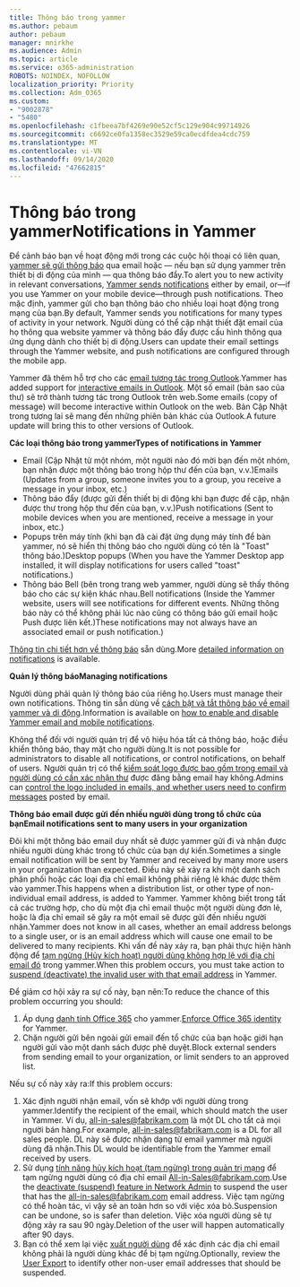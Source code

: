 ```yaml
---
title: Thông báo trong yammer
ms.author: pebaum
author: pebaum
manager: mnirkhe
ms.audience: Admin
ms.topic: article
ms.service: o365-administration
ROBOTS: NOINDEX, NOFOLLOW
localization_priority: Priority
ms.collection: Adm_O365
ms.custom:
- "9002878"
- "5480"
ms.openlocfilehash: c1fbeea7bf4269e90e52cf5c129e904c99714926
ms.sourcegitcommit: c6692ce0fa1358ec3529e59ca0ecdfdea4cdc759
ms.translationtype: MT
ms.contentlocale: vi-VN
ms.lasthandoff: 09/14/2020
ms.locfileid: "47662815"
---
```

# <a name="notifications-in-yammer"></a><span data-ttu-id="203ae-102">Thông báo trong yammer</span><span class="sxs-lookup"><span data-stu-id="203ae-102">Notifications in Yammer</span></span>

<span data-ttu-id="203ae-103">Để cảnh báo bạn về hoạt động mới trong các cuộc hội thoại có liên quan, [yammer sẽ gửi thông báo](https://support.microsoft.com/en-gb/office/enable-or-disable-yammer-email-and-phone-notifications-93e530e0-189f-4768-8f28-7683d48cc996) qua email hoặc — nếu bạn sử dụng yammer trên thiết bị di động của mình — qua thông báo đẩy.</span><span class="sxs-lookup"><span data-stu-id="203ae-103">To alert you to new activity in relevant conversations, [Yammer sends notifications](https://support.microsoft.com/en-gb/office/enable-or-disable-yammer-email-and-phone-notifications-93e530e0-189f-4768-8f28-7683d48cc996) either by email, or—if you use Yammer on your mobile device—through push notifications.</span></span> <span data-ttu-id="203ae-104">Theo mặc định, yammer gửi cho bạn thông báo cho nhiều loại hoạt động trong mạng của bạn.</span><span class="sxs-lookup"><span data-stu-id="203ae-104">By default, Yammer sends you notifications for many types of activity in your network.</span></span> <span data-ttu-id="203ae-105">Người dùng có thể cập nhật thiết đặt email của họ thông qua website yammer và thông báo đẩy được cấu hình thông qua ứng dụng dành cho thiết bị di động.</span><span class="sxs-lookup"><span data-stu-id="203ae-105">Users can update their email settings through the Yammer website, and push notifications are configured through the mobile app.</span></span> 

<span data-ttu-id="203ae-106">Yammer đã thêm hỗ trợ cho các [email tương tác trong Outlook](https://techcommunity.microsoft.com/t5/outlook-blog/interactive-yammer-emails-in-outlook-on-the-web-are-here/ba-p/1209420).</span><span class="sxs-lookup"><span data-stu-id="203ae-106">Yammer has added support for [interactive emails in Outlook](https://techcommunity.microsoft.com/t5/outlook-blog/interactive-yammer-emails-in-outlook-on-the-web-are-here/ba-p/1209420).</span></span> <span data-ttu-id="203ae-107">Một số email (bản sao của thư) sẽ trở thành tương tác trong Outlook trên web.</span><span class="sxs-lookup"><span data-stu-id="203ae-107">Some emails (copy of message) will become interactive within Outlook on the web.</span></span> <span data-ttu-id="203ae-108">Bản Cập Nhật trong tương lai sẽ mang đến những phiên bản khác của Outlook.</span><span class="sxs-lookup"><span data-stu-id="203ae-108">A future update will bring this to other versions of Outlook.</span></span>

<span data-ttu-id="203ae-109">**Các loại thông báo trong yammer**</span><span class="sxs-lookup"><span data-stu-id="203ae-109">**Types of notifications in Yammer**</span></span>

- <span data-ttu-id="203ae-110">Email (Cập Nhật từ một nhóm, một người nào đó mời bạn đến một nhóm, bạn nhận được một thông báo trong hộp thư đến của bạn, v.v.)</span><span class="sxs-lookup"><span data-stu-id="203ae-110">Emails (Updates from a group, someone invites you to a group, you receive a message in your inbox, etc.)</span></span>
- <span data-ttu-id="203ae-111">Thông báo đẩy (được gửi đến thiết bị di động khi bạn được đề cập, nhận được thư trong hộp thư đến của bạn, v.v.)</span><span class="sxs-lookup"><span data-stu-id="203ae-111">Push notifications (Sent to mobile devices when you are mentioned, receive a message in your inbox, etc.)</span></span>
- <span data-ttu-id="203ae-112">Popups trên máy tính (khi bạn đã cài đặt ứng dụng máy tính để bàn yammer, nó sẽ hiển thị thông báo cho người dùng có tên là "Toast" thông báo.)</span><span class="sxs-lookup"><span data-stu-id="203ae-112">Desktop popups (When you have the Yammer Desktop app installed, it will display notifications for users called "toast" notifications.)</span></span>
- <span data-ttu-id="203ae-113">Thông báo Bell (bên trong trang web yammer, người dùng sẽ thấy thông báo cho các sự kiện khác nhau.</span><span class="sxs-lookup"><span data-stu-id="203ae-113">Bell notifications (Inside the Yammer website, users will see notifications for different events.</span></span> <span data-ttu-id="203ae-114">Những thông báo này có thể không phải lúc nào cũng có thông báo gửi email hoặc Push được liên kết.)</span><span class="sxs-lookup"><span data-stu-id="203ae-114">These notifications may not always have an associated email or push notification.)</span></span>

<span data-ttu-id="203ae-115">[Thông tin chi tiết hơn về thông báo](https://support.microsoft.com/en-gb/office/enable-or-disable-yammer-email-and-phone-notifications-93e530e0-189f-4768-8f28-7683d48cc996) sẵn dùng.</span><span class="sxs-lookup"><span data-stu-id="203ae-115">More [detailed information on notifications](https://support.microsoft.com/en-gb/office/enable-or-disable-yammer-email-and-phone-notifications-93e530e0-189f-4768-8f28-7683d48cc996) is available.</span></span>

<span data-ttu-id="203ae-116">**Quản lý thông báo**</span><span class="sxs-lookup"><span data-stu-id="203ae-116">**Managing notifications**</span></span>

<span data-ttu-id="203ae-117">Người dùng phải quản lý thông báo của riêng họ.</span><span class="sxs-lookup"><span data-stu-id="203ae-117">Users must manage their own notifications.</span></span> <span data-ttu-id="203ae-118">Thông tin sẵn dùng về [cách bật và tắt thông báo về email yammer và di động](https://support.microsoft.com/en-gb/office/enable-or-disable-yammer-email-and-phone-notifications-93e530e0-189f-4768-8f28-7683d48cc996).</span><span class="sxs-lookup"><span data-stu-id="203ae-118">Information is available on [how to enable and disable Yammer email and mobile notifications](https://support.microsoft.com/en-gb/office/enable-or-disable-yammer-email-and-phone-notifications-93e530e0-189f-4768-8f28-7683d48cc996).</span></span> 

<span data-ttu-id="203ae-119">Không thể đối với người quản trị để vô hiệu hóa tất cả thông báo, hoặc điều khiển thông báo, thay mặt cho người dùng.</span><span class="sxs-lookup"><span data-stu-id="203ae-119">It is not possible for administrators to disable all notifications, or control notifications, on behalf of users.</span></span> <span data-ttu-id="203ae-120">Người quản trị có thể [kiểm soát logo được bao gồm trong email và người dùng có cần xác nhận thư](https://docs.microsoft.com/yammer/configure-your-yammer-network/configure-email-and-yammer) được đăng bằng email hay không.</span><span class="sxs-lookup"><span data-stu-id="203ae-120">Admins can [control the logo included in emails, and whether users need to confirm messages](https://docs.microsoft.com/yammer/configure-your-yammer-network/configure-email-and-yammer) posted by email.</span></span>

<span data-ttu-id="203ae-121">**Thông báo email được gửi đến nhiều người dùng trong tổ chức của bạn**</span><span class="sxs-lookup"><span data-stu-id="203ae-121">**Email notifications sent to many users in your organization**</span></span>

<span data-ttu-id="203ae-122">Đôi khi một thông báo email duy nhất sẽ được yammer gửi đi và nhận được nhiều người dùng khác trong tổ chức của bạn dự kiến.</span><span class="sxs-lookup"><span data-stu-id="203ae-122">Sometimes a single email notification will be sent by Yammer and received by many more users in your organization than expected.</span></span> <span data-ttu-id="203ae-123">Điều này sẽ xảy ra khi một danh sách phân phối hoặc các loại địa chỉ email không phải riêng lẻ khác được thêm vào yammer.</span><span class="sxs-lookup"><span data-stu-id="203ae-123">This happens when a distribution list, or other type of non-individual email address, is added to Yammer.</span></span> <span data-ttu-id="203ae-124">Yammer không biết trong tất cả các trường hợp, cho dù một địa chỉ email thuộc một người dùng đơn lẻ, hoặc là địa chỉ email sẽ gây ra một email sẽ được gửi đến nhiều người nhận.</span><span class="sxs-lookup"><span data-stu-id="203ae-124">Yammer does not know in all cases, whether an email address belongs to a single user, or is an email address which will cause one email to be delivered to many recipients.</span></span> <span data-ttu-id="203ae-125">Khi vấn đề này xảy ra, bạn phải thực hiện hành động để [tạm ngừng (Hủy kích hoạt) người dùng không hợp lệ với địa chỉ email đó](https://docs.microsoft.com/yammer/manage-yammer-users/add-block-or-remove-users#remove-users) trong yammer.</span><span class="sxs-lookup"><span data-stu-id="203ae-125">When this problem occurs, you must take action to [suspend (deactivate) the invalid user with that email address](https://docs.microsoft.com/yammer/manage-yammer-users/add-block-or-remove-users#remove-users) in Yammer.</span></span> 

<span data-ttu-id="203ae-126">Để giảm cơ hội xảy ra sự cố này, bạn nên:</span><span class="sxs-lookup"><span data-stu-id="203ae-126">To reduce the chance of this problem occurring you should:</span></span>

1. <span data-ttu-id="203ae-127">Áp dụng [danh tính Office 365](https://docs.microsoft.com/yammer/configure-your-yammer-network/enforce-office-365-identity) cho yammer.</span><span class="sxs-lookup"><span data-stu-id="203ae-127">[Enforce Office 365 identity](https://docs.microsoft.com/yammer/configure-your-yammer-network/enforce-office-365-identity) for Yammer.</span></span>
2. <span data-ttu-id="203ae-128">Chặn người gửi bên ngoài gửi email đến tổ chức của bạn hoặc giới hạn người gửi vào một danh sách được phê duyệt.</span><span class="sxs-lookup"><span data-stu-id="203ae-128">Block external senders from sending email to your organization, or limit senders to an approved list.</span></span>

<span data-ttu-id="203ae-129">Nếu sự cố này xảy ra:</span><span class="sxs-lookup"><span data-stu-id="203ae-129">If this problem occurs:</span></span>

1. <span data-ttu-id="203ae-130">Xác định người nhận email, vốn sẽ khớp với người dùng trong yammer.</span><span class="sxs-lookup"><span data-stu-id="203ae-130">Identify the recipient of the email, which should match the user in Yammer.</span></span> <span data-ttu-id="203ae-131">Ví dụ, all-in-sales@fabrikam.com là một DL cho tất cả mọi người bán hàng.</span><span class="sxs-lookup"><span data-stu-id="203ae-131">For example, all-in-sales@fabrikam.com is a DL for all sales people.</span></span> <span data-ttu-id="203ae-132">DL này sẽ được nhận dạng từ email yammer mà người dùng đã nhận.</span><span class="sxs-lookup"><span data-stu-id="203ae-132">This DL would be identifiable from the Yammer email received by users.</span></span>
2. <span data-ttu-id="203ae-133">Sử dụng [tính năng hủy kích hoạt (tạm ngừng) trong quản trị mạng](https://docs.microsoft.com/yammer/manage-yammer-users/add-block-or-remove-users#remove-users) để tạm ngừng người dùng có địa chỉ email All-in-Sales@fabrikam.com.</span><span class="sxs-lookup"><span data-stu-id="203ae-133">Use the [deactivate (suspend) feature in Network Admin](https://docs.microsoft.com/yammer/manage-yammer-users/add-block-or-remove-users#remove-users) to suspend the user that has the all-in-sales@fabrikam.com email address.</span></span> <span data-ttu-id="203ae-134">Việc tạm ngừng có thể hoàn tác, vì vậy sẽ an toàn hơn so với việc xóa bỏ.</span><span class="sxs-lookup"><span data-stu-id="203ae-134">Suspension can be undone, so is safer than deletion.</span></span> <span data-ttu-id="203ae-135">Việc xóa người dùng sẽ tự động xảy ra sau 90 ngày.</span><span class="sxs-lookup"><span data-stu-id="203ae-135">Deletion of the user will happen automatically after 90 days.</span></span>
3. <span data-ttu-id="203ae-136">Bạn có thể xem lại việc [xuất người dùng](https://docs.microsoft.com/yammer/manage-security-and-compliance/export-yammer-enterprise-data#ExportUsers) để xác định các địa chỉ email không phải là người dùng khác để bị tạm ngừng.</span><span class="sxs-lookup"><span data-stu-id="203ae-136">Optionally, review the [User Export](https://docs.microsoft.com/yammer/manage-security-and-compliance/export-yammer-enterprise-data#ExportUsers) to identify other non-user email addresses that should be suspended.</span></span>
